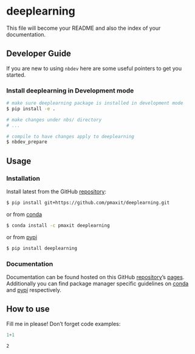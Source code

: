 # deeplearning


<!-- WARNING: THIS FILE WAS AUTOGENERATED! DO NOT EDIT! -->

This file will become your README and also the index of your
documentation.

## Developer Guide

If you are new to using `nbdev` here are some useful pointers to get you
started.

### Install deeplearning in Development mode

``` sh
# make sure deeplearning package is installed in development mode
$ pip install -e .

# make changes under nbs/ directory
# ...

# compile to have changes apply to deeplearning
$ nbdev_prepare
```

## Usage

### Installation

Install latest from the GitHub
[repository](https://github.com/pmaxit/deeplearning):

``` sh
$ pip install git+https://github.com/pmaxit/deeplearning.git
```

or from [conda](https://anaconda.org/pmaxit/deeplearning)

``` sh
$ conda install -c pmaxit deeplearning
```

or from [pypi](https://pypi.org/project/deeplearning/)

``` sh
$ pip install deeplearning
```

### Documentation

Documentation can be found hosted on this GitHub
[repository](https://github.com/pmaxit/deeplearning)’s
[pages](https://pmaxit.github.io/deeplearning/). Additionally you can
find package manager specific guidelines on
[conda](https://anaconda.org/pmaxit/deeplearning) and
[pypi](https://pypi.org/project/deeplearning/) respectively.

## How to use

Fill me in please! Don’t forget code examples:

``` python
1+1
```

    2
